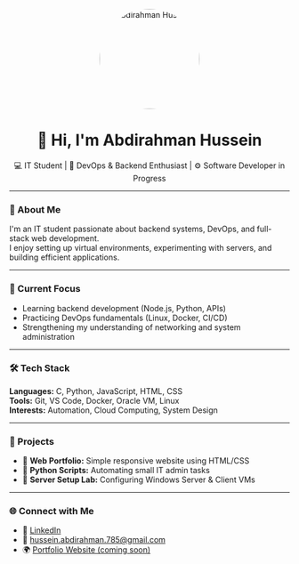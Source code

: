 <!-- Profile image -->
<p align="center">
  <img src="https://github.com/user-attachments/assets/4537176b-a0f0-4bfc-85d6-6ab1602801a4" alt="Abdirahman Hussein" width="180" style="border-radius:50%;" />
</p>

<h1 align="center">👋 Hi, I'm Abdirahman Hussein</h1>
<p align="center">
  💻 IT Student | 🧠 DevOps & Backend Enthusiast | ⚙️ Software Developer in Progress
</p>

---

### 🚀 About Me
I'm an IT student passionate about backend systems, DevOps, and full-stack web development.  
I enjoy setting up virtual environments, experimenting with servers, and building efficient applications.

---

### 🧩 Current Focus
- Learning backend development (Node.js, Python, APIs)  
- Practicing DevOps fundamentals (Linux, Docker, CI/CD)  
- Strengthening my understanding of networking and system administration  

---

### 🛠️ Tech Stack
**Languages:** C, Python, JavaScript, HTML, CSS  
**Tools:** Git, VS Code, Docker, Oracle VM, Linux  
**Interests:** Automation, Cloud Computing, System Design  

---

### 📂 Projects
 - 🔹 **Web Portfolio:** Simple responsive website using HTML/CSS  
- 🔹 **Python Scripts:** Automating small IT admin tasks  
- 🔹 **Server Setup Lab:** Configuring Windows Server & Client VMs 

---

### 🌐 Connect with Me
- 💼 [LinkedIn](https://www.linkedin.com/in/abdirahman-hussein-984048267?utm_source=share&utm_campaign=share_via&utm_content=profile&utm_medium=android_app)  
- 📧 hussein.abdirahman.785@gmail.com 
- 🌍 [Portfolio Website (coming soon)](#)
